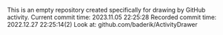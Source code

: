 This is an empty repository created specifically for drawing by GitHub activity.
Current commit time: 2023.11.05 22:25:28
Recorded commit time: 2022.12.27 22:25:14(2)
Look at: github.com/baderik/ActivityDrawer
